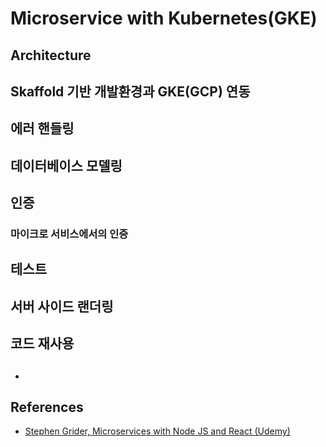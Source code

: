 # Microservice with Kubernetes(GKE)



## Architecture




## Skaffold 기반 개발환경과 GKE(GCP) 연동

## 에러 핸들링

## 데이터베이스 모델링

## 인증

### 마이크로 서비스에서의 인증

## 테스트

## 서버 사이드 랜더링

## 코드 재사용

## 

* 




## References

* [Stephen Grider, Microservices with Node JS and React (Udemy)](https://www.udemy.com/course/microservices-with-node-js-and-react)